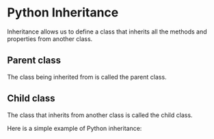 # Python Inheritance

Inheritance allows us to define a class that inherits all the methods and properties from another class.

## Parent class
The class being inherited from is called the parent class.

## Child class
The class that inherits from another class is called the child class.

Here is a simple example of Python inheritance:

